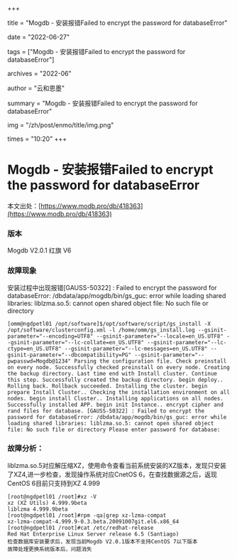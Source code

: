 +++

title = "Mogdb - 安装报错Failed to encrypt the password for databaseError" 

date = "2022-06-27" 

tags = ["Mogdb - 安装报错Failed to encrypt the password for databaseError"] 

archives = "2022-06" 

author = "云和恩墨" 

summary = "Mogdb - 安装报错Failed to encrypt the password for databaseError"

img = "/zh/post/enmo/title/img.png" 

times = "10:20"
+++

# Mogdb - 安装报错Failed to encrypt the password for databaseError

本文出处：[https://www.modb.pro/db/418363](https://www.modb.pro/db/418363)

### 版本

Mogdb V2.0.1
红旗 V6

### 故障现象

安装过程中出现报错[GAUSS-50322] : Failed to encrypt the password for databaseError:
/dbdata/app/mogdb/bin/gs_guc: error while loading shared libraries: liblzma.so.5: cannot open shared object file: No such file or directory

```
[omm@ngdpetl01 /opt/software]$/opt/software/script/gs_install -X /opt/software/clusterconfig.xml -l /home/omm/gs_install.log --gsinit-parameter="--encoding=UTF8" --gsinit-parameter="--locale=en_US.UTF8" --gsinit-parameter="--lc-collate=en_US.UTF8" --gsinit-parameter="--lc-ctype=en_US.UTF8" --gsinit-parameter="--lc-messages=en_US.UTF8" --gsinit-parameter="--dbcompatibility=PG" --gsinit-parameter="--pwpasswd=Mogdb@1234" Parsing the configuration file. Check preinstall on every node. Successfully checked preinstall on every node. Creating the backup directory. Last time end with Install cluster. Continue this step. Successfully created the backup directory. begin deploy.. Rolling back. Rollback succeeded. Installing the cluster. begin prepare Install Cluster.. Checking the installation environment on all nodes. begin install Cluster.. Installing applications on all nodes. Successfully installed APP. begin init Instance.. encrypt cipher and rand files for database. [GAUSS-50322] : Failed to encrypt the password for databaseError: /dbdata/app/mogdb/bin/gs_guc: error while loading shared libraries: liblzma.so.5: cannot open shared object file: No such file or directory Please enter password for database: 
```

### 故障分析：

liblzma.so.5对应解压缩XZ，使用命令查看当前系统安装的XZ版本，发现只安装了XZ4,进一步检查，发现操作系统对应CnetOS 6，在查找数据源之后，返现CentOS 6目前只支持到XZ 4.999

```
[root@ngdpetl01 /root]#xz -V
xz (XZ Utils) 4.999.9beta
liblzma 4.999.9beta
[root@ngdpetl01 /root]#rpm -qa|grep xz-lzma-compat
xz-lzma-compat-4.999.9-0.3.beta.20091007git.el6.x86_64
[root@ngdpetl01 /root]#cat /etc/redhat-release
Red Hat Enterprise Linux Server release 6.5 (Santiago)
检查数据库安装要求后，发现当前Mogdb V2.0.1版本不支持CentOS 7以下版本
故障处理更换系统版本后，问题消失
```
